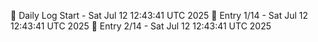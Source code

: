 📅 Daily Log Start - Sat Jul 12 12:43:41 UTC 2025
📌 Entry 1/14 - Sat Jul 12 12:43:41 UTC 2025
📌 Entry 2/14 - Sat Jul 12 12:43:41 UTC 2025
